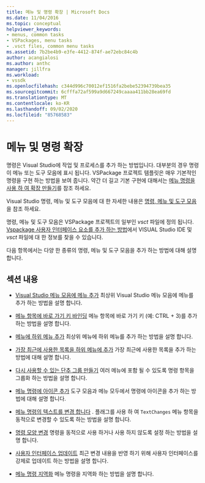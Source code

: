 ```yaml
---
title: 메뉴 및 명령 확장 | Microsoft Docs
ms.date: 11/04/2016
ms.topic: conceptual
helpviewer_keywords:
- menus, common tasks
- VSPackages, menu tasks
- .vsct files, common menu tasks
ms.assetid: 7b2be4b9-e3fe-4412-874f-ae72ebc84c4b
author: acangialosi
ms.author: anthc
manager: jillfra
ms.workload:
- vssdk
ms.openlocfilehash: c344d996c70012ef1516fa2bebe52394739bea35
ms.sourcegitcommit: 6cfffa72af599a9d667249caaaa411bb28ea69fd
ms.translationtype: MT
ms.contentlocale: ko-KR
ms.lasthandoff: 09/02/2020
ms.locfileid: "85768583"
---
```

# <a name="extend-menus-and-commands"></a>메뉴 및 명령 확장
명령은 Visual Studio에 작업 및 프로세스를 추가 하는 방법입니다. 대부분의 경우 명령이 메뉴 또는 도구 모음에 표시 됩니다. VSPackage 프로젝트 템플릿은 매우 기본적인 명령을 구현 하는 방법을 보여 줍니다. 약간 더 길고 기본 구현에 대해서는 [메뉴 명령을 사용 하 여 확장 만들기](../extensibility/creating-an-extension-with-a-menu-command.md)를 참조 하세요.

 Visual Studio 명령, 메뉴 및 도구 모음에 대 한 자세한 내용은 [명령, 메뉴 및 도구 모음](../extensibility/internals/commands-menus-and-toolbars.md)을 참조 하세요.

 명령, 메뉴 및 도구 모음은 VSPackage 프로젝트의 일부인 *vsct* 파일에 정의 됩니다. [Vspackage 사용자 인터페이스 요소를 추가 하는 방법](../extensibility/internals/how-vspackages-add-user-interface-elements.md)에서 VISUAL Studio IDE 및 *vsct* 파일에 대 한 정보를 찾을 수 있습니다.

 다음 항목에서는 다양 한 종류의 명령, 메뉴 및 도구 모음을 추가 하는 방법에 대해 설명 합니다.

## <a name="in-this-section"></a>섹션 내용
- [Visual Studio 메뉴 모음에 메뉴 추가](../extensibility/adding-a-menu-to-the-visual-studio-menu-bar.md) 최상위 Visual Studio 메뉴 모음에 메뉴를 추가 하는 방법을 설명 합니다.

- [메뉴 항목에 바로 가기 키 바인딩](../extensibility/binding-keyboard-shortcuts-to-menu-items.md) 메뉴 항목에 바로 가기 키 (예: CTRL + 3)를 추가 하는 방법을 설명 합니다.

- [메뉴에 하위 메뉴 추가](../extensibility/adding-a-submenu-to-a-menu.md) 최상위 메뉴에 하위 메뉴를 추가 하는 방법을 설명 합니다.

- [가장 최근에 사용한 목록을 하위 메뉴에 추가](../extensibility/adding-a-most-recently-used-list-to-a-submenu.md) 가장 최근에 사용한 목록을 추가 하는 방법에 대해 설명 합니다.

- [다시 사용할 수 있는 단추 그룹 만들기](../extensibility/creating-reusable-groups-of-buttons.md) 여러 메뉴에 포함 될 수 있도록 명령 항목을 그룹화 하는 방법을 설명 합니다.

- [메뉴 명령에 아이콘 추가](../extensibility/adding-icons-to-menu-commands.md) 도구 모음과 메뉴 모두에서 명령에 아이콘을 추가 하는 방법에 대해 설명 합니다.

- [메뉴 명령의 텍스트를 변경 합니다](../extensibility/changing-the-text-of-a-menu-command.md) . 플래그를 사용 하 여 `TextChanges` 메뉴 항목을 동적으로 변경할 수 있도록 하는 방법을 설명 합니다.

- [명령 모양 변경](../extensibility/changing-the-appearance-of-a-command.md) 명령을 동적으로 사용 하거나 사용 하지 않도록 설정 하는 방법을 설명 합니다.

- [사용자 인터페이스 업데이트](../extensibility/updating-the-user-interface.md) 최근 변경 내용을 반영 하기 위해 사용자 인터페이스를 강제로 업데이트 하는 방법을 설명 합니다.

- [메뉴 명령 지역화](../extensibility/localizing-menu-commands.md) 메뉴 명령을 지역화 하는 방법을 설명 합니다.
